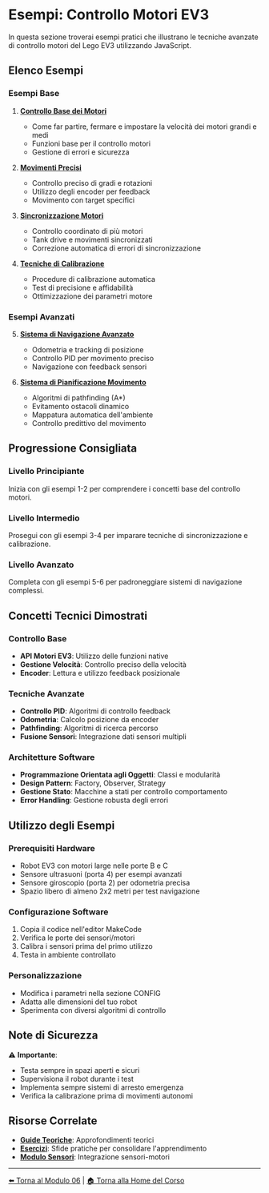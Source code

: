 # Esempi: Controllo Motori EV3

In questa sezione troverai esempi pratici che illustrano le tecniche avanzate di controllo motori del Lego EV3 utilizzando JavaScript.

## Elenco Esempi

### Esempi Base

1. **[Controllo Base dei Motori](./01_MotoriBase.js)**
   - Come far partire, fermare e impostare la velocità dei motori grandi e medi
   - Funzioni base per il controllo motori
   - Gestione di errori e sicurezza

2. **[Movimenti Precisi](./02_MovimentiPrecisi.js)**
   - Controllo preciso di gradi e rotazioni
   - Utilizzo degli encoder per feedback
   - Movimento con target specifici

3. **[Sincronizzazione Motori](./03_SincronizzazioneMotori.js)**
   - Controllo coordinato di più motori
   - Tank drive e movimenti sincronizzati
   - Correzione automatica di errori di sincronizzazione

4. **[Tecniche di Calibrazione](./04_CalibrazioneTecniche.js)**
   - Procedure di calibrazione automatica
   - Test di precisione e affidabilità
   - Ottimizzazione dei parametri motore

### Esempi Avanzati

5. **[Sistema di Navigazione Avanzato](./05_SistemaNavigazioneAvanzato.js)**
   - Odometria e tracking di posizione
   - Controllo PID per movimento preciso
   - Navigazione con feedback sensori

6. **[Sistema di Pianificazione Movimento](./06_SistemaPianificazioneMovimento.js)**
   - Algoritmi di pathfinding (A*)
   - Evitamento ostacoli dinamico
   - Mappatura automatica dell'ambiente
   - Controllo predittivo del movimento

## Progressione Consigliata

### Livello Principiante
Inizia con gli esempi 1-2 per comprendere i concetti base del controllo motori.

### Livello Intermedio
Prosegui con gli esempi 3-4 per imparare tecniche di sincronizzazione e calibrazione.

### Livello Avanzato
Completa con gli esempi 5-6 per padroneggiare sistemi di navigazione complessi.

## Concetti Tecnici Dimostrati

### Controllo Base
- **API Motori EV3**: Utilizzo delle funzioni native
- **Gestione Velocità**: Controllo preciso della velocità
- **Encoder**: Lettura e utilizzo feedback posizionale

### Tecniche Avanzate
- **Controllo PID**: Algoritmi di controllo feedback
- **Odometria**: Calcolo posizione da encoder
- **Pathfinding**: Algoritmi di ricerca percorso
- **Fusione Sensori**: Integrazione dati sensori multipli

### Architetture Software
- **Programmazione Orientata agli Oggetti**: Classi e modularità
- **Design Pattern**: Factory, Observer, Strategy
- **Gestione Stato**: Macchine a stati per controllo comportamento
- **Error Handling**: Gestione robusta degli errori

## Utilizzo degli Esempi

### Prerequisiti Hardware
- Robot EV3 con motori large nelle porte B e C
- Sensore ultrasuoni (porta 4) per esempi avanzati
- Sensore giroscopio (porta 2) per odometria precisa
- Spazio libero di almeno 2x2 metri per test navigazione

### Configurazione Software
1. Copia il codice nell'editor MakeCode
2. Verifica le porte dei sensori/motori
3. Calibra i sensori prima del primo utilizzo
4. Testa in ambiente controllato

### Personalizzazione
- Modifica i parametri nella sezione CONFIG
- Adatta alle dimensioni del tuo robot
- Sperimenta con diversi algoritmi di controllo

## Note di Sicurezza

⚠️ **Importante**: 
- Testa sempre in spazi aperti e sicuri
- Supervisiona il robot durante i test
- Implementa sempre sistemi di arresto emergenza
- Verifica la calibrazione prima di movimenti autonomi

## Risorse Correlate

- **[Guide Teoriche](../guide/README.md)**: Approfondimenti teorici
- **[Esercizi](../esercizi/README.md)**: Sfide pratiche per consolidare l'apprendimento
- **[Modulo Sensori](../../07-Sensori-Input/README.md)**: Integrazione sensori-motori

---

[⬅️ Torna al Modulo 06](../README.md) | [🏠 Torna alla Home del Corso](../../README.md)
